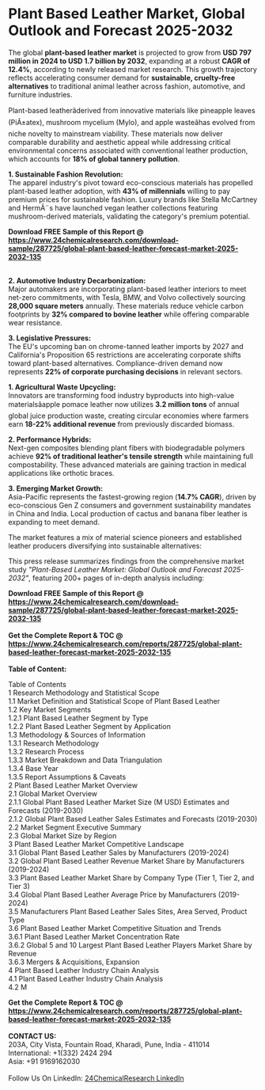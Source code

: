 <h1>Plant Based Leather Market, Global Outlook and Forecast 2025-2032</h1><p>The global <strong>plant-based leather market</strong> is projected to grow from <strong>USD 797 million in 2024 to USD 1.7 billion by 2032</strong>, expanding at a robust <strong>CAGR of 12.4%</strong>, according to newly released market research. This growth trajectory reflects accelerating consumer demand for <strong>sustainable, cruelty-free alternatives</strong> to traditional animal leather across fashion, automotive, and furniture industries.</p><p>Plant-based leatherâderived from innovative materials like pineapple leaves (PiÃ±atex), mushroom mycelium (Mylo), and apple wasteâhas evolved from niche novelty to mainstream viability. These materials now deliver comparable durability and aesthetic appeal while addressing critical environmental concerns associated with conventional leather production, which accounts for <strong>18% of global tannery pollution</strong>.</p><p><strong>1. Sustainable Fashion Revolution:</strong><br>
The apparel industry's pivot toward eco-conscious materials has propelled plant-based leather adoption, with <strong>43% of millennials</strong> willing to pay premium prices for sustainable fashion. Luxury brands like Stella McCartney and HermÃ¨s have launched vegan leather collections featuring mushroom-derived materials, validating the category's premium potential.</p><div><b>Download FREE Sample of this Report @ 
            <a href="https://www.24chemicalresearch.com/download-sample/287725/global-plant-based-leather-forecast-market-2025-2032-135">
            https://www.24chemicalresearch.com/download-sample/287725/global-plant-based-leather-forecast-market-2025-2032-135</a></b></div><br><p><strong>2. Automotive Industry Decarbonization:</strong><br>
Major automakers are incorporating plant-based leather interiors to meet net-zero commitments, with Tesla, BMW, and Volvo collectively sourcing <strong>28,000 square meters</strong> annually. These materials reduce vehicle carbon footprints by <strong>32% compared to bovine leather</strong> while offering comparable wear resistance.</p><p><strong>3. Legislative Pressures:</strong><br>
The EU's upcoming ban on chrome-tanned leather imports by 2027 and California's Proposition 65 restrictions are accelerating corporate shifts toward plant-based alternatives. Compliance-driven demand now represents <strong>22% of corporate purchasing decisions</strong> in relevant sectors.</p><p><strong>1. Agricultural Waste Upcycling:</strong><br>
Innovators are transforming food industry byproducts into high-value materialsâapple pomace leather now utilizes <strong>3.2 million tons</strong> of annual global juice production waste, creating circular economies where farmers earn <strong>18-22% additional revenue</strong> from previously discarded biomass.</p><p><strong>2. Performance Hybrids:</strong><br>
Next-gen composites blending plant fibers with biodegradable polymers achieve <strong>92% of traditional leather's tensile strength</strong> while maintaining full compostability. These advanced materials are gaining traction in medical applications like orthotic braces.</p><p><strong>3. Emerging Market Growth:</strong><br>
Asia-Pacific represents the fastest-growing region (<strong>14.7% CAGR</strong>), driven by eco-conscious Gen Z consumers and government sustainability mandates in China and India. Local production of cactus and banana fiber leather is expanding to meet demand.</p><p>The market features a mix of material science pioneers and established leather producers diversifying into sustainable alternatives:</p><p>This press release summarizes findings from the comprehensive market study <em>"Plant-Based Leather Market: Global Outlook and Forecast 2025-2032"</em>, featuring 200+ pages of in-depth analysis including:</p><div><b>Download FREE Sample of this Report @ 
            <a href="https://www.24chemicalresearch.com/download-sample/287725/global-plant-based-leather-forecast-market-2025-2032-135">
            https://www.24chemicalresearch.com/download-sample/287725/global-plant-based-leather-forecast-market-2025-2032-135</a></b></div><br><div><b>Get the Complete Report & TOC @ 
            <a href="https://www.24chemicalresearch.com/reports/287725/global-plant-based-leather-forecast-market-2025-2032-135">
            https://www.24chemicalresearch.com/reports/287725/global-plant-based-leather-forecast-market-2025-2032-135</a></b></div><br>
            <b>Table of Content:</b><p>Table of Contents<br />
1 Research Methodology and Statistical Scope<br />
1.1 Market Definition and Statistical Scope of Plant Based Leather<br />
1.2 Key Market Segments<br />
1.2.1 Plant Based Leather Segment by Type<br />
1.2.2 Plant Based Leather Segment by Application<br />
1.3 Methodology & Sources of Information<br />
1.3.1 Research Methodology<br />
1.3.2 Research Process<br />
1.3.3 Market Breakdown and Data Triangulation<br />
1.3.4 Base Year<br />
1.3.5 Report Assumptions & Caveats<br />
2 Plant Based Leather Market Overview<br />
2.1 Global Market Overview<br />
2.1.1 Global Plant Based Leather Market Size (M USD) Estimates and Forecasts (2019-2030)<br />
2.1.2 Global Plant Based Leather Sales Estimates and Forecasts (2019-2030)<br />
2.2 Market Segment Executive Summary<br />
2.3 Global Market Size by Region<br />
3 Plant Based Leather Market Competitive Landscape<br />
3.1 Global Plant Based Leather Sales by Manufacturers (2019-2024)<br />
3.2 Global Plant Based Leather Revenue Market Share by Manufacturers (2019-2024)<br />
3.3 Plant Based Leather Market Share by Company Type (Tier 1, Tier 2, and Tier 3)<br />
3.4 Global Plant Based Leather Average Price by Manufacturers (2019-2024)<br />
3.5 Manufacturers Plant Based Leather Sales Sites, Area Served, Product Type<br />
3.6 Plant Based Leather Market Competitive Situation and Trends<br />
3.6.1 Plant Based Leather Market Concentration Rate<br />
3.6.2 Global 5 and 10 Largest Plant Based Leather Players Market Share by Revenue<br />
3.6.3 Mergers & Acquisitions, Expansion<br />
4 Plant Based Leather Industry Chain Analysis<br />
4.1 Plant Based Leather Industry Chain Analysis<br />
4.2 M</p><div><b>Get the Complete Report & TOC @ 
            <a href="https://www.24chemicalresearch.com/reports/287725/global-plant-based-leather-forecast-market-2025-2032-135">
            https://www.24chemicalresearch.com/reports/287725/global-plant-based-leather-forecast-market-2025-2032-135</a></b></div><br><b>CONTACT US:</b><br>
            203A, City Vista, Fountain Road, Kharadi, Pune, India - 411014<br>
            International: +1(332) 2424 294<br>
            Asia: +91 9169162030 <br><br>
            Follow Us On LinkedIn: <a href="https://www.linkedin.com/company/24chemicalresearch/">24ChemicalResearch LinkedIn</a>